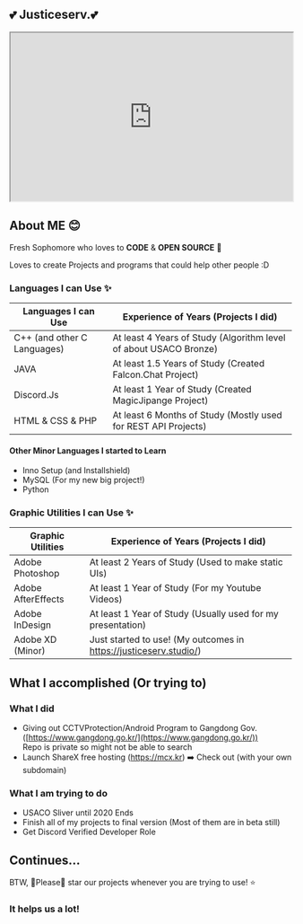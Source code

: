 ## :two_hearts: Justiceserv.:two_hearts:

<p align="center">
<iframe width='100%' height='300px' src='https://dsc.bio/justiceserv/'></iframe>
</p>

## About ME :blush:

Fresh Sophomore who loves to **CODE** & **OPEN SOURCE** :sparkling_heart:

Loves to create Projects and programs that could help other people :D 

### Languages I can Use  :sparkles:

|Languages I can Use| Experience of Years (Projects I did) | 
|--|--|
|C++ (and other C Languages) | At least 4 Years of Study (Algorithm level of about USACO Bronze) |
|JAVA  | At least 1.5 Years of Study (Created Falcon.Chat Project) |
|Discord.Js  | At least 1 Year of Study (Created MagicJipange Project) |
| HTML & CSS & PHP | At least 6 Months of Study (Mostly used for REST API Projects) |

#### Other Minor Languages I started to Learn

- Inno Setup (and Installshield)
- MySQL (For my new big project!)
- Python 

### Graphic Utilities I can Use  :sparkles:

|Graphic Utilities| Experience of Years (Projects I did) | 
|--|--|
| Adobe Photoshop | At least 2 Years of Study (Used to make static UIs) |
| Adobe AfterEffects| At least 1 Year of Study (For my Youtube Videos) |
| Adobe InDesign | At least 1 Year of Study (Usually used for my presentation) |
| Adobe XD (Minor) | Just started to use! (My outcomes in https://justiceserv.studio/) |


## What I accomplished (Or trying to)

### What I did
- Giving out CCTVProtection/Android Program to Gangdong Gov. ([https://www.gangdong.go.kr/](https://www.gangdong.go.kr/))     
  Repo is private so might not be able to search 
- Launch ShareX free hosting (https://mcx.kr) :arrow_right: Check out (with your own subdomain) 

### What I am trying to do 
- USACO Sliver until 2020 Ends 
- Finish all of my projects to final version (Most of them are in beta still) 
- Get Discord Verified Developer Role 

## Continues...

BTW, :pray:Please:pray: star our projects whenever you are trying to use! :star:

### It helps us a lot! 
